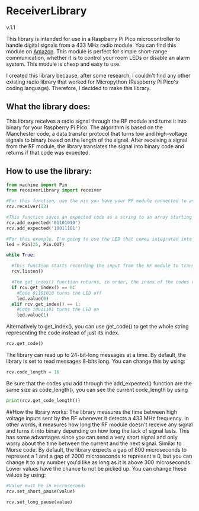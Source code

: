 # ReceiverLibrary
v.1.1

This library is intended for use in a Raspberry Pi Pico microcontroller to handle digital signals from a 433 MHz radio module. You can find this module on [Amazon](https://www.amazon.com/HiLetgo-Wireless-Transmitter-Receiver-Raspberry/dp/B01DKC2EY4/ref=sr_1_3?dib=eyJ2IjoiMSJ9.tNlJbSBQOEL92GF5uwdw_3SL16TQy5q53ghPMyP1cHEsrLxGHSv_Hrk051zSYoIKOV3SQOxT8WlPG1fWqBXTT2qJziGxOrVbRX8AA7w0lYnlZSmpK8G69bdIipY7qC98s63Tp4Auc2GXPUjxvkEA17zSVrBe0Hu2DsSEkeMOCp1ocImWadqcHmnRnU0TwXfq4_TeJ5_5FVu8ZNVvSN_ARLaKOvYZicok_mjMqcb6nTQ.SDqOOcts__5t69TnLcj5LbM_DOp22w5x4iSZq723qCQ&dib_tag=se&keywords=433mhz+receiver&qid=1710655441&sr=8-3). This module is perfect for simple short-range communication, whether it is to control your room LEDs or disable an alarm system. This module is cheap and easy to use. 

I created this library because, after some research, I couldn't find any other existing radio library that worked for Micropython (Raspberry Pi Pico's coding language). Therefore, I decided to make this library. 

## What the library does: 

This library receives a radio signal through the RF module and turns it into binary for your Raspberry Pi Pico. The algorithm is based on the Manchester code, a data transfer protocol that turns low and high-voltage signals to binary based on the length of the signal.
After receiving a signal from the RF module, the library translates the signal into binary code and returns if that code was expected. 

## How to use the library:

```python
from machine import Pin
from receiverLibrary import receiver

#For this function, use the pin you have your RF module connected to as an argument, in this example, I'm using GPIO pin 13.
rcv.receiver(13)

#This function saves an expected code as a string to an array starting from index 0. (Be careful not to use codes that are a mirror of each other)
rcv.add_expected('01101010')
rcv.add_expected('10011101')

#For this example, I'm going to use the LED that comes integrated into your Raspberry Pi Pico
led = Pin(25, Pin.OUT)

while True:

  #This function starts recording the input from the RF module to translate it into binary. 
  rcv.listen()

  #The get_index() function returns, in order, the index of the codes received. The index is determined by the order you saved the expected codes through the add_expected() function. 
  if rcv.get_index() == 0:
    #Code 01101010 turns the LED off
    led.value(0)
  elif rcv.get_index() == 1:
    #Code 10011101 turns the LED on
    led.value(1)

```
Alternatively to get_index(), you can use get_code() to get the whole string representing the code instead of just its index.
```python
rcv.get_code()
```

The library can read up to 24-bit-long messages at a time. By default, the library is set to read messages 8-bits long. You can change this by using:
```python
rcv.code_length = 16
```
Be sure that the codes you add through the add_expected() function are the same size as code_length(), you can see the current code_length by using
```python
print(rcv.get_code_length())
```

##How the library works:
The library measures the time between high voltage inputs sent by the RF whenever it detects a 433 MHz frequency. In other words, it measures how long the RF module doesn't receive any signal and turns it into binary depending on how long the lack of signal lasts. This has some advantages since you can send a very short signal and only worry about the time between the current and the next signal. Similar to Morse code. By default, the library expects a gap of 800 microseconds to represent a 1 and a gap of 2000 microseconds to represent a 0, but you can change it to any number you'd like as long as it is above 300 microseconds. Lower values have the chance to not be picked up. 
You can change these values by using:
```python
#Value must be in microseconds
rcv.set_short_pause(value)

rcv.set_long_pause(value)
```
